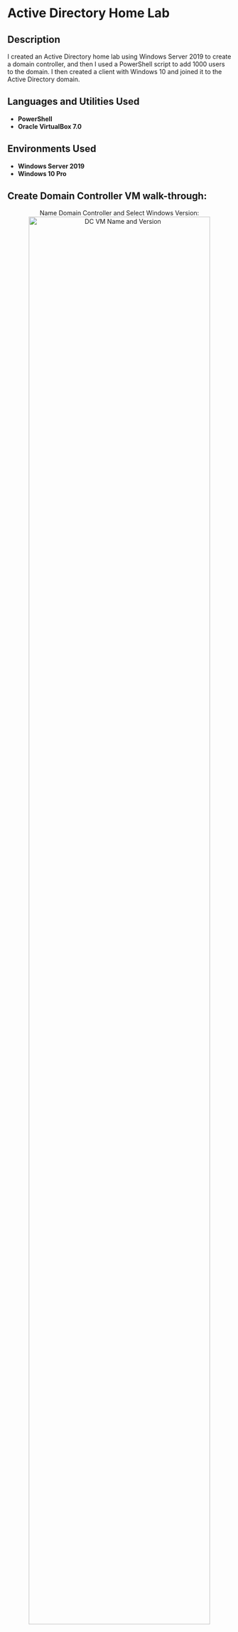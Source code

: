 <h1>Active Directory Home Lab</h1>


<h2>Description</h2>
I created an Active Directory home lab using Windows Server 2019 to create a domain controller, and then I used a PowerShell script to add 1000 users to the domain. I then created a client with Windows 10 and joined it to the Active Directory domain.
<br />


<h2>Languages and Utilities Used</h2>

- <b>PowerShell</b> 
- <b>Oracle VirtualBox 7.0</b>

<h2>Environments Used </h2>

- <b>Windows Server 2019</b>
- <b>Windows 10 Pro</b>

<h2>Create Domain Controller VM walk-through:</h2>

<p align="center">
Name Domain Controller and Select Windows Version: <br/>
<img src="https://i.imgur.com/X01tWUV.jpeg" height="90%" width="90%" alt="DC VM Name and Version"/>
<br />
<br />
</p>
<p>
  I used Oracle VirtualBox to create a new virtual machine (VM) that would be the domain controller (DC). I named the virtual machine "DC" and then set the operating system version as "Other Windows (64-bit) since the domain controller used Windows Server 2019.
</p>
<p align="center">
Allocate DC VM Hardware Resources:  <br/>
<img src="https://i.imgur.com/TeQur8M.jpeg" height="90%" width="90%" alt="DC VM Hardware"/>
<br />
<br />
</p>
<p>
  On the next menu screen I allocated hardware resources for the DC VM to use. 
</p>
<p align="center">
Load Windows Server 2019 ISO: <br/>
<img src="https://i.imgur.com/PukJZGc.jpeg" height="90%" width="90%" alt="DC VM Created"/>
<br />
<br />
<img src="https://i.imgur.com/UfabpJe.jpeg" height="90%" width="90%" alt="Load Server 2019 ISO"/>
<br />
<br />
</p>
<p>
  After creating the DC VM, I launched the DC VM and loaded the Windows Server 2019 ISO file to install the operating system. 
</p>


<h2>Configure Domain Controller VM Network Adapters walk-through:</h2>

<p>
  I configured the DC VM to use two network adapters, one for external Internet connections and another for internal client connections. The purpose of this is so that rather than internal clients having a direct Internet connection, the DC will filter network traffic for internal clients that is sent to or received from external networks.
</p>
<p align="center">
Launch Ethernet Settings:  <br/>
<img src="https://i.imgur.com/jDIrKeR.jpeg" height="90%" width="90%" alt="Ethernet Settings"/>
<br />
<br />
</p>
<p>
  In the Ethernet settings menu, I selected "Change adapter options" to configure the network adapaters. 
</p>
<p align="center">
Rename Network Adapters:  <br/>
<img src="https://i.imgur.com/3eWA6Yc.jpeg" height="90%" width="90%" alt="Rename Netowrk Adapters"/>
<br />
<br />
</p>
<p>
  The "Network Connections" menu contained the two network adapters for the DC, but they were labeled "Ethernet" and "Ethernet2." To identify which adapter was external-facing and which adapter was internal-facing, I viewed the IP address assigned to each adapter. One adapter was assigned a public IP address while the other was assigned an APIPA IP address. The Ethernet adapter with the public IP address received its IP address from my home router's DHCP server, so I knew this adapter was being used for external connections. The Ethernet adapter with the APIPA IP address was unable to contact the DHCP server of my home router because it was configured for internal connections only. I renamed each Ethernet adapter based on the type of connection they were configured for. 
</p>
<p align="center">
Assign IP Address to Internal Ethernet Adapter:  <br/>
<img src="https://i.imgur.com/HQac0Qs.jpeg" height="90%" width="90%" alt="Internal IP Address"/>
<br />
<br />
</p>
<p>
  Once the Ethernet adapters were correctly identified and labeled, I configured the IPv4 properties of the internal adapter to correct the APIPA issue. I assigned a static IP address of 172.16.0.1 with a subnet mask of 255.255.255.0. I used the loopback address of the internal adapter for its DNS server settings since Active Dirctory will automatically install DNS and use the DC itself for DNS. 
</p>


<h2>Active Directory Domain Services walk-through:</h2>

<p>
  Once the network adapters were properly configured, I installed Active Directory Domain Services to the DC. 
</p>
<p align="center">
Select "Add roles and features":  <br/>
<img src="https://i.imgur.com/DtltQdN.jpeg" height="90%" width="90%" alt="Add roles and features"/>
<br />
<br />
Install Active Directory Domain Services:  <br/>
<img src="https://i.imgur.com/bS3XEjq.jpeg" height="90%" width="90%" alt="Install Active Directory Domain Services"/>
<br />
<br />
Active Directory Domain Services Installation Complete:  <br/>
<img src="https://i.imgur.com/y305EOu.jpeg" height="90%" width="90%" alt="Active Directory Domain Services Install Complete"/>
<br />
<br />
</p>
<p align="center">
Promote Server to Domain Controller: <br/>
<img src="https://i.imgur.com/7hOrWMA.jpeg" height="90%" width="90%" alt="Promote Server to DC"/>
<br />
<br />
<p>
  After installing Active Directory Domain Services, I then promoted the server to a Domain Controller. This was done by clicking the flag next to the yellow triangle in the top menu, and then selecting "Promote this server to a domain controller."
</p>
<p align="center">
Add a New Forest: <br/>
<img src="https://i.imgur.com/R6ui6hH.jpeg" height="90%" width="90%" alt="Add New Forest"/>
<br />
<br />
</p>
<p>
  In the menu that appeared, I selected "Add a new forest" and then assiged "mydomain.com" as the root domain name. I then proceeded through the following menus and then installed the forest to the server.
</p>
<p align="center">
Launch Active Directory Users and Computers:  <br/>
<img src="https://i.imgur.com/iDmallm.jpeg" height="90%" width="90%" alt="AD Users and Computers"/>
<br />
<br />
</p>
<p>
  Next I launched the Active Directory Users and Computers tool from the Windows start menu to create a new organizational unit (OU).
</p>
<p align="center">
Create New Oranizational Unit: <br/>
<img src="https://i.imgur.com/qMSxdym.jpeg" height="90%" width="90%" alt="Create OU"/>
<br />
<br />
</p>
<p>
  In the Active Directory Users and Computers tool I right-clicked "mydomain.com," selected "New," and then selected "Organizational Unit."
</p>
<p align="center">
Assign Name to OU:  <br/>
<img src="https://i.imgur.com/yQ7yxUJ.jpeg" height="90%" width="90%" alt="Name OU"/>
<br />
<br />
</p>
<p>
  I then named the OU "_ADMINS."
</p>
<p align="center">
Create New User in _ADMINS OU:  <br/>
<img src="https://i.imgur.com/1cC9fSr.jpeg" height="90%" width="90%" alt="New User in _ADMINS OU"/>
<br />
<br />
</p>
<p>
  After I created the _ADMINS OU, I then created a new admin user in the OU. To do this, I right-clicked the _ADMINS OU, selected "New," and then selected "User."
</p>
<p align="center">
New User Information:  <br/>
<img src="https://i.imgur.com/fzZm2Mo.jpeg" height="90%" width="90%" alt="New User Information"/>
<br />
<br />
</p>
<p>
  In the next window I filled in the information to create the new user. 
</p>
<p align="center">
New User Password:  <br/>
<img src="https://i.imgur.com/0keZKWo.jpeg" height="90%" width="90%" alt="New User Password"/>
<br />
<br />
</p>
<p>
  After entering the information for the new user, I created the password for the new user account. 





<p align="center">
Launch the utility: <br/>
<img src="https://i.imgur.com/62TgaWL.png" height="80%" width="80%" alt="Disk Sanitization Steps"/>
<br />
<br />
Select the disk:  <br/>
<img src="https://i.imgur.com/tcTyMUE.png" height="80%" width="80%" alt="Disk Sanitization Steps"/>
<br />
<br />
Enter the number of passes: <br/>
<img src="https://i.imgur.com/nCIbXbg.png" height="80%" width="80%" alt="Disk Sanitization Steps"/>
<br />
<br />
Confirm your selection:  <br/>
<img src="https://i.imgur.com/cdFHBiU.png" height="80%" width="80%" alt="Disk Sanitization Steps"/>
<br />
<br />
Wait for process to complete (may take some time):  <br/>
<img src="https://i.imgur.com/JL945Ga.png" height="80%" width="80%" alt="Disk Sanitization Steps"/>
<br />
<br />
Sanitization complete:  <br/>
<img src="https://i.imgur.com/K71yaM2.png" height="80%" width="80%" alt="Disk Sanitization Steps"/>
<br />
<br />
Observe the wiped disk:  <br/>
<img src="https://i.imgur.com/AeZkvFQ.png" height="80%" width="80%" alt="Disk Sanitization Steps"/>
</p>
<p align="center">
Launch the utility: <br/>
<img src="https://i.imgur.com/62TgaWL.png" height="80%" width="80%" alt="Disk Sanitization Steps"/>
<br />
<br />
Select the disk:  <br/>
<img src="https://i.imgur.com/tcTyMUE.png" height="80%" width="80%" alt="Disk Sanitization Steps"/>
<br />
<br />
Enter the number of passes: <br/>
<img src="https://i.imgur.com/nCIbXbg.png" height="80%" width="80%" alt="Disk Sanitization Steps"/>
<br />
<br />
Confirm your selection:  <br/>
<img src="https://i.imgur.com/cdFHBiU.png" height="80%" width="80%" alt="Disk Sanitization Steps"/>
<br />
<br />
Wait for process to complete (may take some time):  <br/>
<img src="https://i.imgur.com/JL945Ga.png" height="80%" width="80%" alt="Disk Sanitization Steps"/>
<br />
<br />
Sanitization complete:  <br/>
<img src="https://i.imgur.com/K71yaM2.png" height="80%" width="80%" alt="Disk Sanitization Steps"/>
<br />
<br />
Observe the wiped disk:  <br/>
<img src="https://i.imgur.com/AeZkvFQ.png" height="80%" width="80%" alt="Disk Sanitization Steps"/>
</p>
<p align="center">
Launch the utility: <br/>
<img src="https://i.imgur.com/62TgaWL.png" height="80%" width="80%" alt="Disk Sanitization Steps"/>
<br />
<br />
Select the disk:  <br/>
<img src="https://i.imgur.com/tcTyMUE.png" height="80%" width="80%" alt="Disk Sanitization Steps"/>
<br />
<br />
Enter the number of passes: <br/>
<img src="https://i.imgur.com/nCIbXbg.png" height="80%" width="80%" alt="Disk Sanitization Steps"/>
<br />
<br />
Confirm your selection:  <br/>
<img src="https://i.imgur.com/cdFHBiU.png" height="80%" width="80%" alt="Disk Sanitization Steps"/>
<br />
<br />
Wait for process to complete (may take some time):  <br/>
<img src="https://i.imgur.com/JL945Ga.png" height="80%" width="80%" alt="Disk Sanitization Steps"/>
<br />
<br />
Sanitization complete:  <br/>
<img src="https://i.imgur.com/K71yaM2.png" height="80%" width="80%" alt="Disk Sanitization Steps"/>
<br />
<br />
Observe the wiped disk:  <br/>
<img src="https://i.imgur.com/AeZkvFQ.png" height="80%" width="80%" alt="Disk Sanitization Steps"/>
</p>
<p align="center">
Launch the utility: <br/>
<img src="https://i.imgur.com/62TgaWL.png" height="80%" width="80%" alt="Disk Sanitization Steps"/>
<br />
<br />
Select the disk:  <br/>
<img src="https://i.imgur.com/tcTyMUE.png" height="80%" width="80%" alt="Disk Sanitization Steps"/>
<br />
<br />
Enter the number of passes: <br/>
<img src="https://i.imgur.com/nCIbXbg.png" height="80%" width="80%" alt="Disk Sanitization Steps"/>
<br />
<br />
Confirm your selection:  <br/>
<img src="https://i.imgur.com/cdFHBiU.png" height="80%" width="80%" alt="Disk Sanitization Steps"/>
<br />
<br />
Wait for process to complete (may take some time):  <br/>
<img src="https://i.imgur.com/JL945Ga.png" height="80%" width="80%" alt="Disk Sanitization Steps"/>
<br />
<br />
Sanitization complete:  <br/>
<img src="https://i.imgur.com/K71yaM2.png" height="80%" width="80%" alt="Disk Sanitization Steps"/>
<br />
<br />
Observe the wiped disk:  <br/>
<img src="https://i.imgur.com/AeZkvFQ.png" height="80%" width="80%" alt="Disk Sanitization Steps"/>
</p>
<p align="center">
Launch the utility: <br/>
<img src="https://i.imgur.com/62TgaWL.png" height="80%" width="80%" alt="Disk Sanitization Steps"/>
<br />
<br />
Select the disk:  <br/>
<img src="https://i.imgur.com/tcTyMUE.png" height="80%" width="80%" alt="Disk Sanitization Steps"/>
<br />
<br />
Enter the number of passes: <br/>
<img src="https://i.imgur.com/nCIbXbg.png" height="80%" width="80%" alt="Disk Sanitization Steps"/>
<br />
<br />
Confirm your selection:  <br/>
<img src="https://i.imgur.com/cdFHBiU.png" height="80%" width="80%" alt="Disk Sanitization Steps"/>
<br />
<br />
Wait for process to complete (may take some time):  <br/>
<img src="https://i.imgur.com/JL945Ga.png" height="80%" width="80%" alt="Disk Sanitization Steps"/>
<br />
<br />
Sanitization complete:  <br/>
<img src="https://i.imgur.com/K71yaM2.png" height="80%" width="80%" alt="Disk Sanitization Steps"/>
<br />
<br />
Observe the wiped disk:  <br/>
<img src="https://i.imgur.com/AeZkvFQ.png" height="80%" width="80%" alt="Disk Sanitization Steps"/>
</p>

<!--
 ```diff
- text in red
+ text in green
! text in orange
# text in gray
@@ text in purple (and bold)@@
```
--!>
